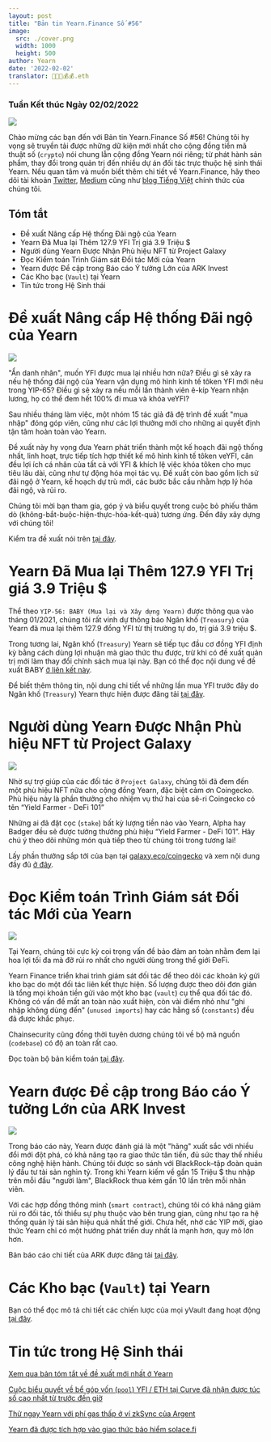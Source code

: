 ```yaml
---
layout: post
title: "Bản tin Yearn.Finance Số #56"
image:
  src: ./cover.png
  width: 1000
  height: 500
author: Yearn
date: '2022-02-02'
translator: 🤖💵💵💰💰.eth
---
```


### Tuần Kết thúc Ngày 02/02/2022

![](./cover.png?w=1000&h=500)

Chào mừng các bạn đến với Bản tin Yearn.Finance Số #56! Chúng tôi hy vọng sẽ truyền tải được những dữ kiện mới nhất cho cộng đồng tiền mã thuật số (`crypto`) nói chung lẫn cộng đồng Yearn nói riêng; từ phát hành sản phẩm, thay đổi trong quản trị đến nhiều dự án đối tác trực thuộc hệ sinh thái Yearn. Nếu quan tâm và muốn biết thêm chi tiết về Yearn.Finance, hãy theo dõi tài khoản [Twitter](https://twitter.com/iearnfinance), [Medium](https://medium.com/iearn) cũng như [blog Tiếng Việt](https://blog.yearn.finance/vi/) chính thức của chúng tôi.

## Tóm tắt

- Đề xuất Nâng cấp Hệ thống Đãi ngộ của Yearn
- Yearn Đã Mua lại Thêm 127.9 YFI Trị giá 3.9&nbsp;Triệu&nbsp;$
- Người dùng Yearn Được Nhận Phù hiệu NFT từ Project Galaxy
- Đọc Kiểm toán Trình Giám sát Đối tác Mới của Yearn
- Yearn được Đề cập trong Báo cáo Ý tưởng Lớn của ARK Invest
- Các Kho bạc (`Vault`) tại Yearn
- Tin tức trong Hệ Sinh thái

# Đề xuất Nâng cấp Hệ thống Đãi ngộ của Yearn

![](./image2.jpg?w=1456&h=1456)

"Ẩn danh nhân", muốn YFI được mua lại nhiều hơn nữa? Điều gì sẽ xảy ra nếu hệ thống đãi ngộ của Yearn vận dụng mô hình kinh tế tôken YFI mới nêu trong YIP-65? Điều gì sẽ xảy ra nếu mỗi lần thành viên ê-kíp Yearn nhận lương, họ có thể đem hết 100% đi mua và khóa veYFI?

Sau nhiều tháng làm việc, một nhóm 15 tác giả đã đệ trình đề xuất "mua nhập" đóng góp viên, cũng như các lợi thưởng mới cho những ai quyết định tận tâm hoàn toàn vào Yearn.

Đề xuất này hy vọng đưa Yearn phát triển thành một kế hoạch đãi ngộ thống nhất, linh hoạt, trực tiếp tích hợp thiết kế mô hình kinh tế tôken veYFI, cân đều lợi ích cá nhân của tất cả với YFI & khích lệ việc khóa tôken cho mục tiêu lâu dài, cũng như tự động hóa mọi tác vụ. Đề xuất còn bao gồm lịch sử đãi ngộ ở Yearn, kế hoạch dự trù mới, các bước bắc cầu nhằm hợp lý hóa đãi ngộ, và rủi ro.

Chúng tôi mời bạn tham gia, góp ý và biểu quyết trong cuộc bỏ phiếu thăm dò (không-bắt-buộc-hiện-thực-hóa-kết-quả) tương ứng. Đến đây xây dựng với chúng tôi!

Kiểm tra đề xuất nói trên [tại đây](https://gov.yearn.finance/t/proposal-streamlining-contributor-compensation/12247).

# Yearn Đã Mua lại Thêm 127.9 YFI Trị giá 3.9&nbsp;Triệu&nbsp;$

Thể theo `YIP-56: BABY (Mua lại và Xây dựng Yearn)` được thông qua vào tháng 01/2021, chúng tôi rất vinh dự thông báo Ngân khố (`Treasury`) của Yearn đã mua lại thêm 127.9 đồng YFI từ thị trường tự do, trị giá 3.9&nbsp;triệu&nbsp;$.

Trong tương lai, Ngân khố (`Treasury`) Yearn sẽ tiếp tục đầu cơ đồng YFI định kỳ bằng cách dùng lợi nhuận mà giao thức thu được, trừ khi có đề xuất quản trị mới làm thay đổi chính sách mua lại này. Bạn có thể đọc nội dung về đề xuất BABY [ở liên kết này](https://yips.yearn.finance/YIPS/yip-56).

Để biết thêm thông tin, nội dung chi tiết về những lần mua YFI trước đây do Ngân khố (`Treasury`) Yearn thực hiện được đăng tải [tại đây](https://gov.yearn.finance/t/yfi-buyback-auctions/10491/3).

# Người dùng Yearn Được Nhận Phù hiệu NFT từ Project Galaxy

![](./image3.jpg?w=680&h=372)

Nhờ sự trợ giúp của các đối tác ở `Project Galaxy`, chúng tôi đã đem đến một phù hiệu NFT nữa cho cộng đồng Yearn, đặc biệt cảm ơn Coingecko. Phù hiệu này là phần thưởng cho nhiệm vụ thứ hai của sê-ri Coingecko có tên “Yield Farmer - DeFi 101”

Những ai đã đặt cọc (`stake`) bất kỳ lượng tiền nào vào Yearn, Alpha hay Badger đều sẽ được tưởng thưởng phù hiệu “Yield Farmer - DeFi 101”. Hãy chú ý theo dõi những món quà tiếp theo từ chúng tôi trong tương lai!

Lấy phần thưởng sắp tới của bạn tại [galaxy.eco/coingecko](https://twitter.com/ProjectGalaxyHQ/status/1487048124182921220?s=20&t=Z5Z2328-bsM-BNCp9d1KAA) và xem nội dung đầy đủ [ở đây](https://twitter.com/ProjectGalaxyHQ/status/1487048124182921220?s=20&t=Z5Z2328-bsM-BNCp9d1KAA).

# Đọc Kiểm toán Trình Giám sát Đối tác Mới của Yearn

![](./image4.jpg?w=1456&h=819)

Tại Yearn, chúng tôi cực kỳ coi trọng vấn đề bảo đảm an toàn nhằm đem lại hoa lợi tối đa mà đỡ rủi ro nhất cho người dùng trong thế giới ĐeFi.

Yearn Finance triển khai trình giám sát đối tác để theo dõi các khoản ký gửi kho bạc do một đối tác liên kết thực hiện. Số lượng được theo dõi đơn giản là tổng mọi khoản tiền gửi vào một kho bạc (`vault`) cụ thể qua đối tác đó. Không có vấn đề mất an toàn nào xuất hiện, còn vài điểm nhỏ như "ghi nhập không dùng đến" (`unused imports`) hay các hằng số (`constants`) đều đã được khắc phục.

Chainsecurity cũng đồng thời tuyên dương chúng tôi về bộ mã nguồn (`codebase`) có độ an toàn rất cao.

Đọc toàn bộ bản kiểm toán [tại đây](https://chainsecurity.com/security-audit/yearn-finance-partner-tracker/).

# Yearn được Đề cập trong Báo cáo Ý tưởng Lớn của ARK Invest

![](./image5.jpg?w=1456&h=819)

Trong báo cáo này, Yearn được đánh giá là một "hãng" xuất sắc với nhiều đổi mới đột phá, có khả năng tạo ra giao thức tân tiến, đủ sức thay thế nhiều công nghệ hiện hành. Chúng tôi được so sánh với BlackRock–tập đoàn quản lý đầu tư tài sản nghìn tỷ. Trong khi Yearn kiếm về gần 15&nbsp;Triệu&nbsp;$ thu nhập trên mỗi đầu "người làm", BlackRock thua kém gần 10 lần trên mỗi nhân viên.

Với các hợp đồng thông minh (`smart contract`), chúng tôi có khả năng giảm rủi ro đối tác, tối thiểu sự phụ thuộc vào bên trung gian, cũng như tạo ra hệ thống quản lý tài sản hiệu quả nhất thế giới. Chưa hết, nhờ các YIP mới, giao thức Yearn chỉ có một hướng phát triển duy nhất là mạnh hơn, quy mô lớn hơn.

Bản báo cáo chi tiết của ARK được đăng tải [tại đây](https://research.ark-invest.com/hubfs/1_Download_Files_ARK-Invest/White_Papers/ARK_BigIdeas2022.pdf?hsCtaTracking=217bbc93-a71a-4c2b-9959-0842b6fe301c%7C2653a4d0-af35-42f0-853a-c5f90f002abb).

# Các Kho bạc (`Vault`) tại Yearn

Bạn có thể đọc mô tả chi tiết các chiến lược của mọi yVault đang hoạt động [tại đây](https://medium.com/yearn-state-of-the-vaults/the-vaults-at-yearn-9237905ffed3).

# Tin tức trong Hệ Sinh thái

[Xem qua bản tóm tắt về đề xuất mới nhất ở Yearn](https://twitter.com/0x7d54/status/1487252998023745540)

[Cuộc biểu quyết về bể góp vốn (`pool`) YFI / ETH tại Curve đã nhận được túc số cao nhất từ trước đến giờ](https://twitter.com/CurveFinance/status/1487764860553371648)

[Thử ngay Yearn với phí gas thấp ở ví zkSync của Argent](https://twitter.com/argentHQ/status/1487014855592849414)

[Yearn đã được tích hợp vào giao thức bảo hiểm solace.fi](https://twitter.com/SolaceFi/status/1486145688291487749?s=20&t=fTfbPYIAOA5xVim5BETQZQ)
